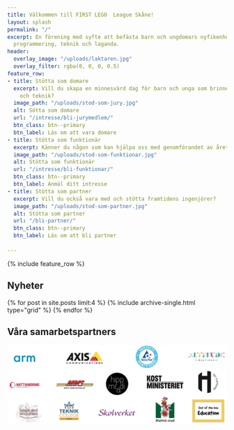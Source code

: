 ```yaml
---
title: Välkommen till FIRST LEGO  League Skåne!
layout: splash
permalink: "/"
excerpt: En förening med syfte att befästa barn och ungdomars nyfikenhet kring problemlösning,
  programmering, teknik och laganda.
header:
  overlay_image: "/uploads/laktaren.jpg"
  overlay_filter: rgba(0, 0, 0, 0.5)
feature_row:
- title: Stötta som domare
  excerpt: Vill du skapa en minnesvärd dag för barn och unga som brinner för innovation
    och teknik?
  image_path: "/uploads/stod-som-jury.jpg"
  alt: Sötta som domare
  url: "/intresse/bli-jurymedlem/"
  btn_class: btn--primary
  btn_label: Läs om att vara domare
- title: Stötta som funktionär
  excerpt: Känner du någon som kan hjälpa oss med genomförandet av årets regionfinal?
  image_path: "/uploads/stod-som-funktionar.jpg"
  alt: Stötta som funktionär
  url: "/intresse/bli-funktionar/"
  btn_class: btn--primary
  btn_label: Anmäl ditt intresse
- title: Stötta som partner
  excerpt: Vill du också vara med och stötta framtidens ingenjörer?
  image_path: "/uploads/stod-som-partner.jpg"
  alt: Stötta som partner
  url: "/bli-partner/"
  btn_class: btn--primary
  btn_label: Läs om att bli partner

---
```

{% include feature_row %}

## Nyheter

<div class="posts">
{% for post in site.posts limit:4 %}
{% include archive-single.html type="grid" %}
{% endfor %}
</div>

## Våra samarbetspartners

![](/uploads/sponsorer.png)